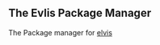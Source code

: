 ## The Evlis Package Manager

The Package manager for [elvis][elvis]

[elvis]: https://github.com/elvisjs/elvis
